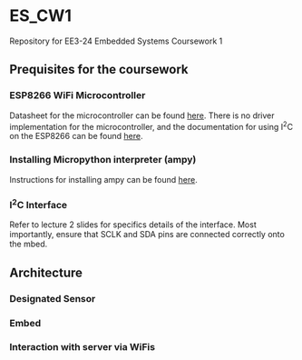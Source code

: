 # ES_CW1
Repository for EE3-24 Embedded Systems Coursework 1

## Prequisites for the coursework

### ESP8266 WiFi Microcontroller
Datasheet for the microcontroller can be found [here](http://download.arduino.org/products/UNOWIFI/0A-ESP8266-Datasheet-EN-v4.3.pdf). 
There is no driver implementation for the microcontroller, and the documentation for using I<sup>2</sup>C on the ESP8266 can be found [here](http://docs.micropython.org/en/latest/esp8266/library/machine.I2C.html). 

### Installing Micropython interpreter (ampy)
Instructions for installing ampy can be found [here](https://github.com/adafruit/ampy).  

### I<sup>2</sup>C Interface
Refer to lecture 2 slides for specifics details of the interface. Most importantly, ensure that SCLK and SDA pins are connected correctly onto the mbed. 

## Architecture

### Designated Sensor

### Embed

### Interaction with server via WiFis